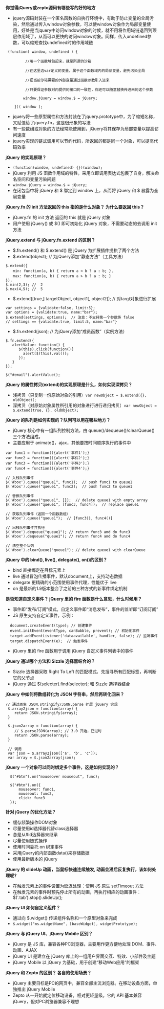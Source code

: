 **你觉得jQuery或zepto源码有哪些写的好的地方**

- jquery源码封装在一个匿名函数的自执行环境中，有助于防止变量的全局污染，然后通过传入window对象参数，可以使window对象作为局部变量使用，好处是当jquery中访问window对象的时候，就不用将作用域链退回到顶层作用域了，从而可以更快的访问window对象。同样，传入undefined参数，可以缩短查找undefined时的作用域链

```
 (function( window, undefined ) {

         //用一个函数域包起来，就是所谓的沙箱

         //在这里边var定义的变量，属于这个函数域内的局部变量，避免污染全局

         //把当前沙箱需要的外部变量通过函数参数引入进来

         //只要保证参数对内提供的接口的一致性，你还可以随意替换传进来的这个参数

        window.jQuery = window.$ = jQuery;

    })( window );

```

- jquery将一些原型属性和方法封装在了jquery.prototype中，为了缩短名称，又赋值给了jquery.fn，这是很形象的写法
- 有一些数组或对象的方法经常能使用到，jQuery将其保存为局部变量以提高访问速度
- jquery实现的链式调用可以节约代码，所返回的都是同一个对象，可以提高代码效率

**jQuery 的实现原理？**

- `(function(window, undefined) {})(window);`
- jQuery 利用 JS 函数作用域的特性，采用立即调用表达式包裹了自身，解决命名空间和变量污染问题
- `window.jQuery = window.$ = jQuery;`
- 在闭包当中将 jQuery 和 $ 绑定到 window 上，从而将 jQuery 和 $ 暴露为全局变量

**jQuery.fn 的 init 方法返回的 this 指的是什么对象？ 为什么要返回 this？**

- jQuery.fn 的 init 方法 返回的 this 就是 jQuery 对象
- 用户使用 jQuery() 或 $() 即可初始化 jQuery 对象，不需要动态的去调用 init 方法

**jQuery.extend 与 jQuery.fn.extend 的区别？**

- $.fn.extend() 和 $.extend() 是 jQuery 为扩展插件提拱了两个方法
- $.extend(object); // 为jQuery添加“静态方法”（工具方法）

```
$.extend({
　　min: function(a, b) { return a < b ? a : b; },
　　max: function(a, b) { return a > b ? a : b; }
});
$.min(2,3); //  2
$.max(4,5); //  5

```

- $.extend([true,] targetObject, object1[, object2]); // 对targt对象进行扩展

```
var settings = {validate:false, limit:5};
var options = {validate:true, name:"bar"};
$.extend(settings, options);  // 注意：不支持第一个参数传 false
// settings == {validate:true, limit:5, name:"bar"}

```

- $.fn.extend(json); // 为jQuery添加“成员函数”（实例方法）

```
$.fn.extend({
   alertValue: function() {
      $(this).click(function(){
        alert($(this).val());
      });
   }
});

$("#email").alertValue();

```

**jQuery 的属性拷贝(extend)的实现原理是什么，如何实现深拷贝？**

- 浅拷贝（只复制一份原始对象的引用）`var newObject = $.extend({}, oldObject);`
- 深拷贝（对原始对象属性所引用的对象进行进行递归拷贝）`var newObject = $.extend(true, {}, oldObject);`

**jQuery 的队列是如何实现的？队列可以用在哪些地方？**

- jQuery 核心中有一组队列控制方法，由 queue()/dequeue()/clearQueue() 三个方法组成。
- 主要应用于 animate()，ajax，其他要按时间顺序执行的事件中

```
var func1 = function(){alert('事件1');}
var func2 = function(){alert('事件2');}
var func3 = function(){alert('事件3');}
var func4 = function(){alert('事件4');}

// 入栈队列事件
$('#box').queue("queue1", func1);  // push func1 to queue1
$('#box').queue("queue1", func2);  // push func2 to queue1

// 替换队列事件
$('#box').queue("queue1", []);  // delete queue1 with empty array
$('#box').queue("queue1", [func3, func4]);  // replace queue1

// 获取队列事件（返回一个函数数组）
$('#box').queue("queue1");  // [func3(), func4()]

// 出栈队列事件并执行
$('#box').dequeue("queue1"); // return func3 and do func3
$('#box').dequeue("queue1"); // return func4 and do func4

// 清空整个队列
$('#box').clearQueue("queue1"); // delete queue1 with clearQueue
```

**jQuery 中的 bind(), live(), delegate(), on()的区别？**

- bind 直接绑定在目标元素上
- live 通过冒泡传播事件，默认document上，支持动态数据
- delegate 更精确的小范围使用事件代理，性能优于 live
- on 是最新的1.9版本整合了之前的三种方式的新事件绑定机制

**是否知道自定义事件？ jQuery 里的 fire 函数是什么意思，什么时候用？**

- 事件即“发布/订阅”模式，自定义事件即“消息发布”，事件的监听即“订阅订阅”
- JS 原生支持自定义事件，示例：

```
  document.createEvent(type); // 创建事件
  event.initEvent(eventType, canBubble, prevent); // 初始化事件
  target.addEventListener('dataavailable', handler, false); // 监听事件
  target.dispatchEvent(e);  // 触发事件
```

- jQuery 里的 fire 函数用于调用 jQuery 自定义事件列表中的事件

**jQuery 通过哪个方法和 Sizzle 选择器结合的？**

- Sizzle 选择器采取 Right To Left 的匹配模式，先搜寻所有匹配标签，再判断它的父节点
- jQuery 通过 $(selecter).find(selecter); 和 Sizzle 选择器结合

**jQuery 中如何将数组转化为 JSON 字符串，然后再转化回来？**

```
// 通过原生 JSON.stringify/JSON.parse 扩展 jQuery 实现
 $.array2json = function(array) {
    return JSON.stringify(array);
 }

 $.json2array = function(array) {
    // $.parseJSON(array); // 3.0 开始，已过时
    return JSON.parse(array);
 }

 // 调用
 var json = $.array2json(['a', 'b', 'c']);
 var array = $.json2array(json);
```

**jQuery 一个对象可以同时绑定多个事件，这是如何实现的？**

```
  $("#btn").on("mouseover mouseout", func);

  $("#btn").on({
      mouseover: func1,
      mouseout: func2,
      click: func3
  });
```

**针对 jQuery 的优化方法？**

- 缓存频繁操作DOM对象
- 尽量使用id选择器代替class选择器
- 总是从#id选择器来继承
- 尽量使用链式操作
- 使用时间委托 on 绑定事件
- 采用jQuery的内部函数data()来存储数据
- 使用最新版本的 jQuery

**jQuery 的 slideUp 动画，当鼠标快速连续触发, 动画会滞后反复执行，该如何处理呢?**

- 在触发元素上的事件设置为延迟处理：使用 JS 原生 setTimeout 方法
- 在触发元素的事件时预先停止所有的动画，再执行相应的动画事件：$('.tab').stop().slideUp();

**jQuery UI 如何自定义组件？**

- 通过向 $.widget() 传递组件名称和一个原型对象来完成
- `$.widget("ns.widgetName", [baseWidget], widgetPrototype);`

**jQuery 与 jQuery UI、jQuery Mobile 区别？**

- jQuery 是 JS 库，兼容各种PC浏览器，主要用作更方便地处理 DOM、事件、动画、AJAX
- jQuery UI 是建立在 jQuery 库上的一组用户界面交互、特效、小部件及主题
- jQuery Mobile 以 jQuery 为基础，用于创建“移动Web应用”的框架

**jQuery 和 Zepto 的区别？ 各自的使用场景？**

- jQuery 主要目标是PC的网页中，兼容全部主流浏览器。在移动设备方面，单独推出 jQuery Mobile
- Zepto 从一开始就定位移动设备，相对更轻量级。它的 API 基本兼容 jQuery，但对PC浏览器兼容不理想
